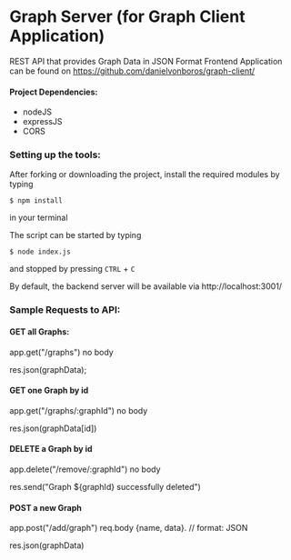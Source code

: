 # Graph Server (for Graph Client Application)

REST API that provides Graph Data in JSON Format
Frontend Application can be found on https://github.com/danielvonboros/graph-client/

#### Project Dependencies:

<ul>
<li>nodeJS</li>
<li>expressJS</li>
<li>CORS</li>
</ul>

### Setting up the tools:

After forking or downloading the project, install the required modules by typing

```
$ npm install
```

in your terminal

The script can be started by typing 

```
$ node index.js
```
and stopped by pressing `CTRL` + `C`

By default, the backend server will be available via http://localhost:3001/

### Sample Requests to API:

#### GET all Graphs:

app.get("/graphs")
no body

res.json(graphData);

#### GET one Graph by id
app.get("/graphs/:graphId")
no body

res.json(graphData[id])

#### DELETE a Graph by id
app.delete("/remove/:graphId")
no body

res.send("Graph ${graphId} successfully deleted")

#### POST a new Graph
app.post("/add/graph")
req.body {name, data}. // format: JSON

res.json(graphData)
